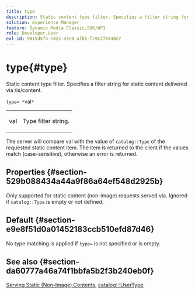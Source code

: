 ```yaml
---
title: type
description: Static content type filter. Specifies a filter string for static content delivered via /is/content.
solution: Experience Manager
feature: Dynamic Media Classic,SDK/API
role: Developer,User
exl-id: 9015d5f4-e42c-43e0-af85-fc9c278448e7
---
```

# type{#type}

Static content type filter. Specifies a filter string for static content delivered via /is/content.

 `type= *`val`*`

<table id="simpletable_B66354A826434A678F3DBC686A0F1436"> 
 <tr class="strow"> 
  <td class="stentry"> <p><span class="varname"> val</span> </p> </td> 
  <td class="stentry"> <p>Type filter string. </p></td> 
 </tr> 
</table>

The server will compare val with the value of `catalog::Type` of the requested static content item. The item is returned to the client if the values match (case-sensitive), otherwise an error is returned.

## Properties {#section-529b088434a44a9f86a64ef548d2925b}

Only supported for static content (non-image) requests served via. Ignored if `catalog::Type` is empty or not defined.

## Default {#section-e9e8f51d0a01452183ccb510efd87d46}

No type matching is applied if `type=` is not specified or is empty.

## See also {#section-da60777a46a74f1bbfa5b2f3b240eb0f}

[Serving Static (Non-Image) Contents](../../../../../is-api/http-ref/image-serving-api-ref/c-http-protocol-reference/c-syntax-and-features/r-serving-static-non-image-content.md#reference-cbe50e697fdf4c7bbb0084f98b7739da), [catalog:::UserType](/help/aem-is-ir-api/is-api/image-catalog/image-serving-api-ref/c-image-catalog-reference/c-image-svg-data-reference/c-image-data-reference/r-usertype-cat.md)
